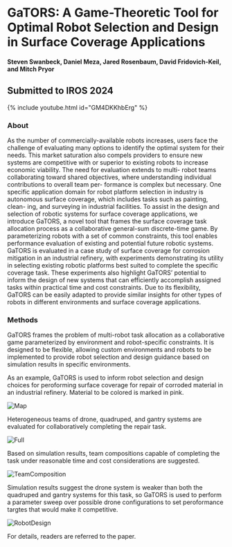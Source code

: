 # GaTORS: A Game-Theoretic Tool for Optimal Robot Selection and Design in Surface Coverage Applications

#### Steven Swanbeck, Daniel Meza, Jared Rosenbaum, David Fridovich-Keil, and Mitch Pryor

## Submitted to IROS 2024

{% include youtube.html id="GM4DKKhbErg" %}

### About
As the number of commercially-available robots
increases, users face the challenge of evaluating many options
to identify the optimal system for their needs. This market
saturation also compels providers to ensure new systems are
competitive with or superior to existing robots to increase
economic viability. The need for evaluation extends to multi-
robot teams collaborating toward shared objectives, where
understanding individual contributions to overall team per-
formance is complex but necessary. One specific application
domain for robot platform selection in industry is autonomous
surface coverage, which includes tasks such as painting, clean-
ing, and surveying in industrial facilities. To assist in the
design and selection of robotic systems for surface coverage
applications, we introduce GaTORS, a novel tool that frames
the surface coverage task allocation process as a collaborative
general-sum discrete-time game. By parameterizing robots with
a set of common constraints, this tool enables performance
evaluation of existing and potential future robotic systems.
GaTORS is evaluated in a case study of surface coverage for
corrosion mitigation in an industrial refinery, with experiments
demonstrating its utility in selecting existing robotic platforms
best suited to complete the specific coverage task. These
experiments also highlight GaTORS’ potential to inform the
design of new systems that can efficiently accomplish assigned
tasks within practical time and cost constraints. Due to its
flexibility, GaTORS can be easily adapted to provide similar
insights for other types of robots in different environments and
surface coverage applications.

### Methods
GaTORS frames the problem of multi-robot task allocation as a collaborative game parameterized by environment and robot-specific constraints. It is designed to be flexible, allowing custom environments and robots to be implemented to provide robot selection and design guidance based on simulation results in specific environments.

As an example, GaTORS is used to inform robot selection and design choices for peroforming surface coverage for repair of corroded material in an industrial refinery. Material to be colored is marked in pink.

![Map](/assets/map.png)

Heterogeneous teams of drone, quadruped, and gantry systems are evaluated for collaboratively completing the repair task.

![Full](/assets/full.svg)

Based on simulation results, team compositions capable of completing the task under reasonable time and cost considerations are suggested.

![TeamComposition](/assets/team_composition.svg)

Simulation results suggest the drone system is weaker than both the quadruped and gantry systems for this task, so GaTORS is used to perform a parameter sweep over possible drone configurations to set peroformance targtes that would make it competitive.

![RobotDesign](/assets/drone_design.svg)

For details, readers are referred to the paper.

